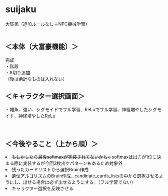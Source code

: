# suijaku
大貧民（追加ルールなし＋NPC機械学習）
<BR><BR>
  <h2>＜本体（大富豪機能）＞</h2>
完成<BR>
・階段<BR>
・8切り追加<BR>
（後は余計なものは入れない）<BR>
  
<h2>＜キャラクター選択画面＞</h2>
・雑魚、強い、シグモイドでフル学習、ReLuでフル学習、神経増やしたシグモイド、神経増やしたReLu<BR>
<BR><BR>
  
<h2>＜今後やること（上から順）＞</h2>
  <li><s>もしかしたら最後softmaxが実装されてないかも</s>←softmaxは出力が1位に決まる際に実装するが今回2枚出すパターンもあるため対象外</li>
<li>残ったカードリストから選択Brain作成<BR></li>
  <li>遺伝アルゴリズムのBrain作成…candidate_cards_listsの中から選択させるようにし、出せる場合は必ず出せるようにする。（フル学習でない）</li>
  <li>キャラクター選択を反映させる</li>
